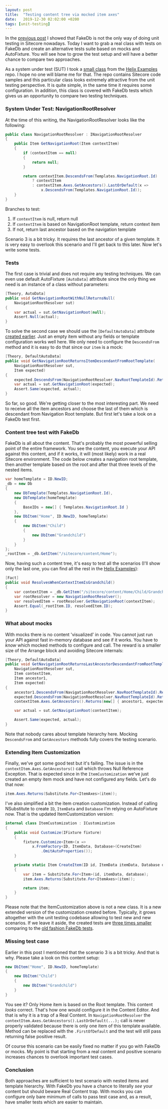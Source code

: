 ```yaml
---
layout: post
title:  "Testing content tree via mocked item axes"
date:   2019-12-30 02:02:00 +0200
tags: [unit-testing]
---
```


In the [previous post](/2019/12/25/switching-from-fakedb-to-mocks.html) I showed that FakeDb is not the only way of doing unit testing in Sitecore nowadays. Today I want to grab a real class with tests on FakeDb and create an alternative tests suite based on mocks and AutoFixture. You will see how to grow the test setup and will have a better chance to compare two approaches.

As a system under test (SUT) I took a [small class](https://github.com/Sitecore/Helix.Examples/blob/master/examples/helix-basic-unicorn/src/Feature/Navigation/website/Services/NavigationRootResolver.cs#L9) from the [Helix Examples](https://github.com/Sitecore/Helix.Examples#welcome-to-the-sitecore-helix-examples-repository) repo. I hope no one will blame me for that. The repo contains Sitecore code samples and this particular class looks extremely attractive from the unit testing perspective. It is quite simple, in the same time it requires some configuration. In addition, this class is covered with FakeDb tests which gives us an opportunity to compare two testing techniques.

### System Under Test: NavigationRootResolver

At the time of this writing, the NavigationRootResolver looks like the following:

```cs
public class NavigationRootResolver : INavigationRootResolver
{
    public Item GetNavigationRoot(Item contextItem)
    {
        if (contextItem == null)
        {
            return null;
        }

        return contextItem.DescendsFrom(Templates.NavigationRoot.Id)
            ? contextItem
            : contextItem.Axes.GetAncestors().LastOrDefault(x =>
                x.DescendsFrom(Templates.NavigationRoot.Id));
    }
}
```

Branches to test:

1. If `contextItem` is null, return null
2. If `contextItem` is based on NavigationRoot template, return context item
3. If not, return last ancestor based on the navigation template

Scenario 3 is a bit tricky. It requires the last ancestor of a given template. It is very easy to overlook this scenario and I'll get back to this later. Now let's write some tests.

### Tests

The first case is trivial and does not require any testing techniques. We can even use default AutoFixture `[AutoData]` attribute since the only thing we need is an instance of a class without parameters:

```cs
[Theory, AutoData]
public void GetNavigationRootWithNullReturnsNull(
    NavigationRootResolver sut)
{
    var actual = sut.GetNavigationRoot(null);
    Assert.Null(actual);
}
```

To solve the second case we should use the `[DefaultAutoData]` attribute [created earlier](https://gist.github.com/sshushliapin/f7937ab589cc4588fc7515cbbfbc82de#file-sitecoreunittestingsamples-firstmock-L34). Just an empty item without any fields or template configuration works well here. We only need to configure the `DescendsFrom` method and it is easy to do that since our `item` is a mock:

```cs
[Theory, DefaultAutoData]
public void GetNavigationRootReturnsItemDescendantFromRootTemplate(
    NavigationRootResolver sut,
    Item expected)
{
    expected.DescendsFrom(NavigationRootResolver.NavRootTemplateId).Returns(true);
    var actual = sut.GetNavigationRoot(expected);
    Assert.Same(expected, actual);
}
```

So far, so good. We're getting closer to the most interesting part. We need to receive all the item ancestors and choose the last of them which is descendant from Navigation Root template. But first let's take a look on a FakeDb test first.

### Content tree test with FakeDb

FakeDb is all about the content. That's probably the most powerful selling point of the entire framework. You see the content, you execute your API against this content, and if it works, it will (most likely) work in a real Sitecore environment. The code below creates a navigation root template, then another template based on the root and after that three levels of the nested items.

```cs
var homeTemplate = ID.NewID;
_db = new Db
{
    new DbTemplate(Templates.NavigationRoot.Id),
    new DbTemplate(homeTemplate)
    {
        BaseIDs = new[] { Templates.NavigationRoot.Id }
    },
    new DbItem("Home", ID.NewID, homeTemplate)
    {
        new DbItem("Child")
        {
            new DbItem("Grandchild")
        }
    }
};
_rootItem = _db.GetItem("/sitecore/content/Home");
```

Now, having such a content tree, it's easy to test all the scenarios (I'll show only the last one, you can find all the rest in the [Helix Examples](https://github.com/Sitecore/Helix.Examples/blob/master/examples/helix-basic-unicorn/src/Feature/Navigation/tests/NavigationRootResolverTests.cs)):

```cs
[Fact]
public void ResolvesWhenContextItemIsGrandchild()
{
    var contextItem = _db.GetItem("/sitecore/content/Home/Child/Grandchild");
    var rootResolver = new NavigationRootResolver();
    var resolvedItem = rootResolver.GetNavigationRoot(contextItem);
    Assert.Equal(_rootItem.ID, resolvedItem.ID);
}
```

### What about mocks

With mocks there is no content 'visualized' in code. You cannot just run your API against fast in-memory database and see if it works. You have to *know* which mocked methods to configure and call. The reward is a smaller size of the Arrange block and avoiding Sitecore internals:

```cs
[Theory, DefaultAutoData]
public void GetNavigationRootReturnsLastAncestorDescendantFromRootTemplate(
    NavigationRootResolver sut,
    Item contextItem,
    Item ancestor1,
    Item expected)
{
    ancestor1.DescendsFrom(NavigationRootResolver.NavRootTemplateId).Returns(true);
    expected.DescendsFrom(NavigationRootResolver.NavRootTemplateId).Returns(true);
    contextItem.Axes.GetAncestors().Returns(new[] { ancestor1, expected });

    var actual = sut.GetNavigationRoot(contextItem);

    Assert.Same(expected, actual);
}
```

Note that nobody cares about template hierarchy here. Mocking `DescendsFrom` and `GetAncestors` methods fully covers the testing scenario.

### Extending Item Customization

Finally, we've got some good test but it's failing. The issue is in the `contextItem.Axes.GetAncestors()` call which throws Null Reference Exception. That is expected since in the `ItemCustomization` we've just created an empty item mock and have not configured any fields. Let's do that now:

```cs
item.Axes.Returns(Substitute.For<ItemAxes>(item));
```

I've also simplified a bit the item creation customization. Instead of calling NSubstitute to create `ID`, `ItemData` and `Database` I'm relying on AutoFixture now. That is the updated ItemCustomization version:

```cs
internal class ItemCustomization : ICustomization
{
    public void Customize(IFixture fixture)
    {
        fixture.Customize<Item>(x =>
            x.FromFactory<ID, ItemData, Database>(CreateItem)
                .OmitAutoProperties());
    }

    private static Item CreateItem(ID id, ItemData itemData, Database database)
    {
        var item = Substitute.For<Item>(id, itemData, database);
        item.Axes.Returns(Substitute.For<ItemAxes>(item));

        return item;
    }
}
```

Please note that the ItemCustomization above is not a new class. It is a new extended version of the customization created before. Typically, it grows altogether with the unit testing codebase allowing to test new and new scenarios. If we leave it aside, the created tests are [three times smaller](https://gist.github.com/sshushliapin/2469790ccec20fc21a993b3fab122d15) comparing to the [old fashion FakeDb tests](https://github.com/Sitecore/Helix.Examples/blob/master/examples/helix-basic-unicorn/src/Feature/Navigation/tests/NavigationRootResolverTests.cs).

### Missing test case

Earlier in this post I mentioned that the scenario 3 is a bit tricky. And that is why. Please take a look on this content setup:

```cs
new DbItem("Home", ID.NewID, homeTemplate)
{
    new DbItem("Child")
    {
        new DbItem("Grandchild")
    }
}
```

You see it? Only Home item is based on the Root template. This content *looks* correct. That's how one would configure it in the Content Editor. And that is why it is a trap of a Real Content. In `NavigationRootResolver` the `contextItem.Axes.GetAncestors().LastOrDefault(...);` call is never properly validated because there is only one item of this template available. Method can be replaced with the `.FirstOfDefault` and the test will still pass returning false positive result.

Of course this scenario can be easily fixed no matter if you go with FakeDb or mocks. My point is that starting from a real content and positive scenario increases chances to overlook important test cases.

### Conclusion

Both approaches are sufficient to test scenario with nested items and template hierarchy. With FakeDb you have a chance to literally *see* your content but should beware Real Content trap. With mocks you can configure only bare minimum of calls to pass test case and, as a result, have smaller tests which are easier to maintain.
